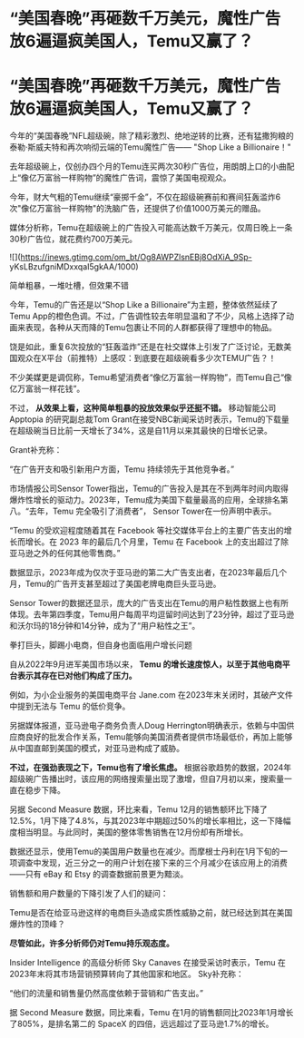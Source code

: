 # “美国春晚”再砸数千万美元，魔性广告放6遍逼疯美国人，Temu又赢了？

# “美国春晚”再砸数千万美元，魔性广告放6遍逼疯美国人，Temu又赢了？

今年的“美国春晚”NFL超级碗，除了精彩激烈、绝地逆转的比赛，还有猛撒狗粮的泰勒·斯威夫特和再次响彻云端的Temu魔性广告—— "Shop Like a
Billionaire！"

去年超级碗上，仅创办四个月的Temu连买两次30秒广告位，用朗朗上口的小曲配上“像亿万富翁一样购物”的魔性广告词，震惊了美国电视观众。

今年，财大气粗的Temu继续“豪掷千金”，不仅在超级碗赛前和赛间狂轰滥炸6次"像亿万富翁一样购物"的洗脑广告，还提供了价值1000万美元的赠品。

媒体分析称，Temu在超级碗上的广告投入可能高达数千万美元，仅周日晚上一条30秒广告位，就花费约700万美元。

![](https://inews.gtimg.com/om_bt/Og8AWPZlsnEBj8OdXiA_9Sp-
yKsLBzufgniMDxxqaI5gkAA/1000)

简单粗暴，一堆吐槽，但效果不错

今年，Temu的广告还是以“Shop Like a Billionaire”为主题，整体依然延续了Temu
App的橙色色调。不过，广告调性较去年明显温和了不少，风格上选择了动画来表现，各种从天而降的Temu包裹让不同的人群都获得了理想中的物品。

饶是如此，重复6次投放的“狂轰滥炸”还是在社交媒体上引发了广泛讨论，无数美国观众在X平台（前推特）上感叹：到底要在超级碗看多少次TEMU广告？！

不少美媒更是调侃称，Temu希望消费者“像亿万富翁一样购物”，而Temu自己“像亿万富翁一样花钱”。

不过， **从效果上看，这种简单粗暴的投放效果似乎还挺不错。** 移动智能公司 Apptopia 的研究副总裁Tom
Grant在接受NBC新闻采访时表示，Temu的下载量在超级碗当日比前一天增长了34%，这是自11月以来其最快的日增长记录。

Grant补充称：

“在广告开支和吸引新用户方面，Temu 持续领先于其他竞争者。”

市场情报公司Sensor
Tower指出，Temu的广告投入是其在不到两年时间内取得爆炸性增长的驱动力。2023年，Temu成为美国下载量最高的应用，全球排名第八。“去年，Temu
完全吸引了消费者”， Sensor Tower在一份声明中表示。

“Temu 的受欢迎程度随着其在 Facebook 等社交媒体平台上的主要广告支出的增长而增长。在 2023 年的最后几个月里，Temu 在
Facebook 上的支出超过了除亚马逊之外的任何其他零售商。”

数据显示，2023年成为仅次于亚马逊的第二大广告支出者，在2023年最后几个月，Temu的广告开支甚至超过了美国老牌电商巨头亚马逊。

Sensor
Tower的数据还显示，庞大的广告支出在Temu的用户粘性数据上也有所体现。去年第四季度，Temu用户每周平均逗留时间达到了23分钟，超过了亚马逊和沃尔玛的18分钟和14分钟，成为了“用户粘性之王”。

拳打巨头，脚踢小电商，但自身也面临用户增长问题

自从2022年9月进军美国市场以来， **Temu 的增长速度惊人，以至于其他电商平台表示其存在已对他们构成了压力。**

例如，为小企业服务的美国电商平台 Jane.com 在2023年末关闭时，其破产文件中提到无法与 Temu 的低价竞争。

另据媒体报道，亚马逊电子商务负责人Doug
Herrington明确表示，依赖与中国供应商良好的批发合作关系，Temu能够向美国消费者提供市场最低价，再加上能够从中国直邮到美国的模式，对亚马逊构成了威胁。

**不过，在强劲表现之下，Temu也有了增长焦虑。**
根据谷歌趋势的数据，2024年超级碗广告播出时，该应用的网络搜索量出现了激增，但自7月初以来，搜索量一直在稳步下降。

另据 Second Measure 数据，环比来看，Temu
12月的销售额环比下降了12.5%，1月下降了4.8%，与其2023年中期超过50%的增长率相比，这一下降幅度相当明显。与此同时，美国的整体零售销售在12月份却有所增长。

数据还显示，使用Temu的美国用户数量也在减少。而摩根士丹利在1月下旬的一项调查中发现，近三分之一的用户计划在接下来的三个月减少在该应用上的消费——只有
eBay 和 Etsy 的调查数据前景更为黯淡。

销售额和用户数量的下降引发了人们的疑问：

Temu是否在给亚马逊这样的电商巨头造成实质性威胁之前，就已经达到其在美国爆炸性的顶峰？

**尽管如此，许多分析师仍对Temu持乐观态度。**

Insider Intelligence 的高级分析师 Sky Canaves 在接受采访时表示，Temu
在2023年末将其市场营销预算转向了其他国家和地区。 Sky补充称：

“他们的流量和销售量仍然高度依赖于营销和广告支出。”

据 Second Measure 数据，同比来看，Temu 在1月的销售额同比2023年1月增长了805%，是排名第二的 SpaceX
的四倍，远远超过了亚马逊1.7%的增长。

